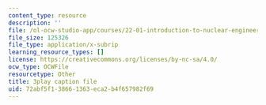 ```yaml
---
content_type: resource
description: ''
file: /ol-ocw-studio-app/courses/22-01-introduction-to-nuclear-engineering-and-ionizing-radiation-fall-2016/72abf5f138661363eca2b4f657982f69_NXrGOd7gdMw.srt
file_size: 125326
file_type: application/x-subrip
learning_resource_types: []
license: https://creativecommons.org/licenses/by-nc-sa/4.0/
ocw_type: OCWFile
resourcetype: Other
title: 3play caption file
uid: 72abf5f1-3866-1363-eca2-b4f657982f69
---
```

